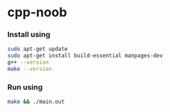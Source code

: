 # cpp-noob
### Install using 
```bash
sudo apt-get update
sudo apt-get install build-essential manpages-dev
g++ --version
make --version
```

### Run using
```bash
make && ./main.out
```